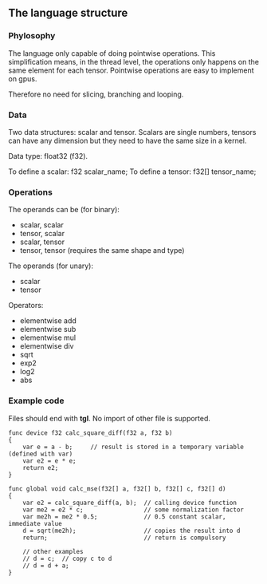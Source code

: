 ## The language structure

### Phylosophy

The language only capable of doing pointwise operations.
This simplification means, in the thread level, the operations
only happens on the same element for each tensor. 
Pointwise operations are easy to implement on gpus.

Therefore no need for slicing, branching and looping.

### Data

Two data structures: scalar and tensor.
Scalars are single numbers, tensors can have any dimension
but they need to have the same size in a kernel.

Data type: float32 (f32).

To define a scalar: f32 scalar_name;
To define a tensor: f32[] tensor_name;

### Operations

The operands can be (for binary):
* scalar, scalar
* tensor, scalar
* scalar, tensor
* tensor, tensor (requires the same shape and type)

The operands (for unary):
* scalar
* tensor

Operators:
* elementwise add
* elementwise sub
* elementwise mul
* elementwise div
* sqrt
* exp2
* log2
* abs

### Example code

Files should end with **tgl**. No import of other file is supported.

```
func device f32 calc_square_diff(f32 a, f32 b)
{
    var e = a - b;     // result is stored in a temporary variable (defined with var)
    var e2 = e * e;
    return e2;   
}

func global void calc_mse(f32[] a, f32[] b, f32[] c, f32[] d)
{
    var e2 = calc_square_diff(a, b);  // calling device function
    var me2 = e2 * c;                 // some normalization factor
    var me2h = me2 * 0.5;             // 0.5 constant scalar, immediate value
    d = sqrt(me2h);                   // copies the result into d
    return;                           // return is compulsory

    // other examples
    // d = c;  // copy c to d
    // d = d + a;
}
```